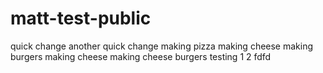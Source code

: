 # matt-test-public

quick change
another quick change
making pizza
making cheese
making burgers
making cheese
making cheese burgers
testing 1 2
fdfd
